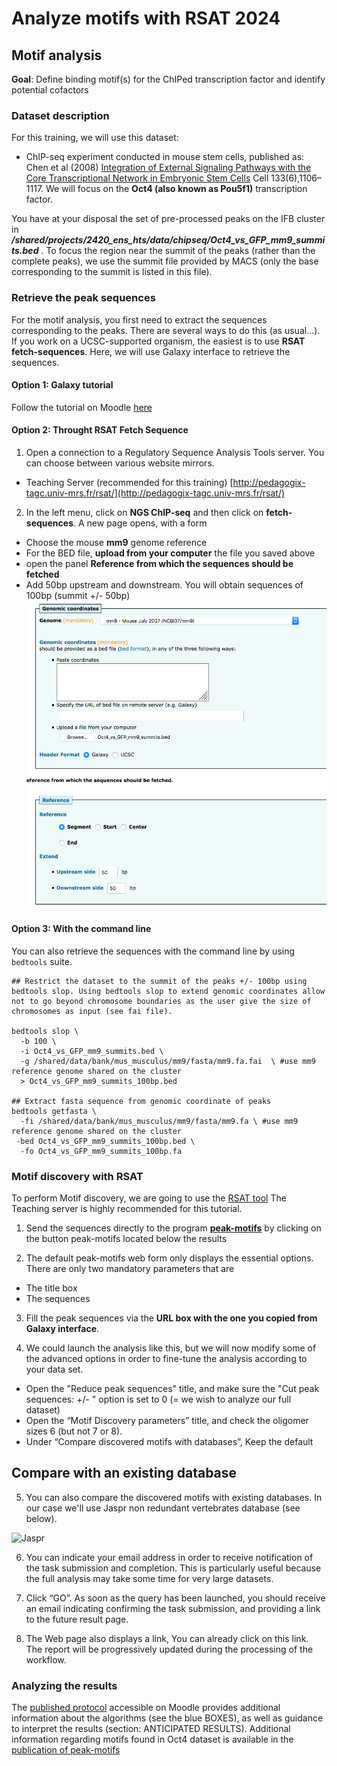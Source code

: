 # Analyze motifs with RSAT 2024


## Motif analysis <a name="motif"></a>
**Goal**: Define binding motif(s) for the ChIPed transcription factor and identify potential cofactors
### Dataset description
For this training, we will use this dataset:
* ChIP-seq experiment conducted in mouse stem cells, published as: Chen et al (2008) [Integration of External Signaling Pathways with the Core Transcriptional Network in Embryonic Stem Cells](https://www.ncbi.nlm.nih.gov/pubmed/18555785) Cell 133(6),1106–1117.
We will focus on the **Oct4 (also known as Pou5f1)** transcription factor. 

You have at your disposal the set of pre-processed peaks on the IFB cluster in ***/shared/projects/2420_ens_hts/data/chipseq/Oct4_vs_GFP_mm9_summits.bed*** . To focus the region near the summit of the peaks (rather than the complete peaks), we use the summit file provided by MACS (only the base corresponding to the summit is listed in this file). 


### Retrieve the peak sequences

For the motif analysis, you first need to extract the sequences corresponding to the peaks. There are several ways to do this (as usual...). If you work on a UCSC-supported organism, the easiest is to use **RSAT fetch-sequences**. Here, we will use Galaxy interface to retrieve the sequences.

#### Option 1: Galaxy tutorial
Follow the tutorial on Moodle [here](https://moodle.bio.ens.psl.eu/mod/page/view.php?id=11333)

#### Option 2: Throught RSAT Fetch Sequence 
1. Open a connection to a Regulatory Sequence Analysis Tools server. You can choose between various website mirrors.
  * Teaching Server  (recommended for this training) [http://pedagogix-tagc.univ-mrs.fr/rsat/](http://pedagogix-tagc.univ-mrs.fr/rsat/)
2. In the left menu, click on **NGS ChIP-seq** and then click on **fetch-sequences**. A new page opens, with a form
  * Choose the mouse **mm9** genome reference
  *  For the BED file, **upload from your computer** the file you saved above
  *  open the panel **Reference from which the sequences should be fetched**
  *  Add 50bp upstream and downstream. You will obtain sequences of 100bp (summit +/- 50bp)
![screenshot](/images/10_fetch_sequences.png)

#### Option 3: With the command line 
You can also retrieve the sequences with the command line by using `bedtools` suite.
```
## Restrict the dataset to the summit of the peaks +/- 100bp using bedtools slop. Using bedtools slop to extend genomic coordinates allow not to go beyond chromosome boundaries as the user give the size of chromosomes as input (see fai file).

bedtools slop \
  -b 100 \
  -i Oct4_vs_GFP_mm9_summits.bed \
  -g /shared/data/bank/mus_musculus/mm9/fasta/mm9.fa.fai  \ #use mm9 reference genome shared on the cluster
  > Oct4_vs_GFP_mm9_summits_100bp.bed

## Extract fasta sequence from genomic coordinate of peaks
bedtools getfasta \
  -fi /shared/data/bank/mus_musculus/mm9/fasta/mm9.fa \ #use mm9 reference genome shared on the cluster
 -bed Oct4_vs_GFP_mm9_summits_100bp.bed \
  -fo Oct4_vs_GFP_mm9_summits_100bp.fa

```

  
### Motif discovery with RSAT

To perform Motif discovery, we are going to use the [RSAT tool]((https://rsat.france-bioinformatique.fr/teaching/).) The Teaching server is highly recommended for this tutorial. 

1. Send the sequences directly to the program [**peak-motifs**](https://rsat.france-bioinformatique.fr/teaching/peak-motifs_form.cgi) by clicking on the button peak-motifs located below the results
   
2. The default peak-motifs web form only displays the essential options. There are only two mandatory parameters that are 
  * The title box 
  * The sequences
    
3. Fill the peak sequences via the **URL box with the one you copied from Galaxy interface**.

4. We could launch the analysis like this, but we will now modify some of the advanced options in order to fine-tune the analysis according to your data set.
  * Open the "Reduce peak sequences" title, and make sure the "Cut peak sequences: +/- " option is set to 0 (= we wish to analyze our full dataset)
  * Open the “Motif Discovery parameters” title, and check the oligomer sizes 6 (but not 7 or 8). 
  * Under “Compare discovered motifs with databases”, Keep the default

## Compare with an existing database

5. You can also compare the discovered motifs with existing databases. In our case we'll use Jaspr non redundant vertebrates database (see below).

 <img width="1148" alt="Jaspr" src="https://user-images.githubusercontent.com/85832376/133495424-40090c84-60ba-4b62-b542-2daeb6eb98fe.png">


6. You can indicate your email address in order to receive notification of the task submission and completion. This is particularly useful because the full analysis may take some time for very large datasets.

7. Click “GO”. As soon as the query has been launched, you should receive an email indicating confirming the task submission, and providing a link to the future result page. 
8. The Web page also displays a link, You can already click on this link. The report will be progressively updated during the processing of the workflow.

### Analyzing the results
The [published protocol](https://www.nature.com/articles/nprot.2012.088) accessible on Moodle provides additional information about the algorithms (see the blue BOXES), as well as guidance to interpret the results (section: ANTICIPATED RESULTS). Additional information regarding motifs found in Oct4 dataset is available in the [publication of peak-motifs](https://www.ncbi.nlm.nih.gov/pmc/articles/PMC3287167/)
